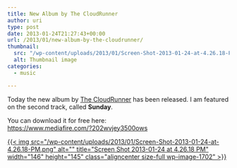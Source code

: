 ```yaml
---
title: New Album by The CloudRunner
author: uri
type: post
date: 2013-01-24T21:27:43+00:00
url: /2013/01/new-album-by-the-cloudrunner/
thumbnail:
  src: "/wp-content/uploads/2013/01/Screen-Shot-2013-01-24-at-4.26.18-PM.png"
  alt: Thumbnail image
categories:
  - music

---
```

Today the new album by <a href="https://www.facebook.com/thecloudrunner" target="_blank">The CloudRunner</a> has been released. I am featured on the second track, called **Sunday**.

You can download it for free here:  
<a href="https://www.mediafire.com/?202wvjey3500ows" target="_blank">https://www.mediafire.com/?202wvjey3500ows</a>

<a href="https://www.mediafire.com/?202wvjey3500ows" target="_blank">{{< img src="/wp-content/uploads/2013/01/Screen-Shot-2013-01-24-at-4.26.18-PM.png" alt="" title="Screen Shot 2013-01-24 at 4.26.18 PM" width="146" height="145" class="aligncenter size-full wp-image-1702" >}}</a>